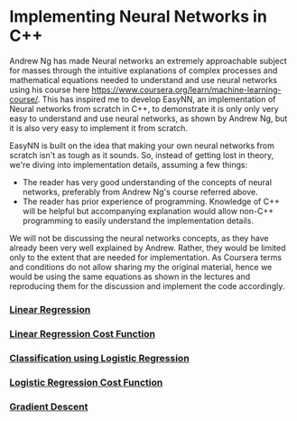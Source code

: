 # Implementing Neural Networks in C++

Andrew Ng has made Neural networks an extremely approachable subject for masses through the intuitive explanations of complex processes and mathematical equations needed to understand and use neural networks using his course here https://www.coursera.org/learn/machine-learning-course/. This has inspired me to develop EasyNN, an implementation of Neural networks from scratch in C++, to demonstrate it is only only very easy to understand and use neural networks, as shown by Andrew Ng, but it is also very easy to implement it from scratch.

EasyNN is built on the idea that making your own neural networks from scratch isn't as tough as it sounds. So, instead of getting lost in theory, we're diving into implementation details, assuming a few things:

* The reader has very good understanding of the concepts of neural networks, preferably from Andrew Ng's course referred above.
* The reader has prior experience of programming. Knowledge of C++ will be helpful but accompanying explanation would allow non-C++ programming to easily understand the implementation details.

We will not be discussing the neural networks concepts, as they have already been very well explained by Andrew. Rather, they would be limited only to the extent that are needed for implementation. As Coursera terms and conditions do not allow sharing my the original material, hence we would be using the same equations as shown in the lectures and reproducing them for the discussion and implement the code accordingly.

### [Linear Regression](./LinearRegression.md)

### [Linear Regression Cost Function](./CostFunctionLinearRegression.md.md)

### [Classification using Logistic Regression](./LogisticRegression.md)

### [Logistic Regression Cost Function](./CostFunctionLogisticRegression.md)

### [Gradient Descent](./GradientDescent.md)
